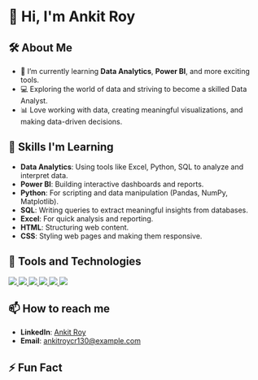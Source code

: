 # 👋 Hi, I'm Ankit Roy

## 🛠️ About Me
- 🌱 I’m currently learning **Data Analytics**, **Power BI**, and more exciting tools.
- 💻 Exploring the world of data and striving to become a skilled Data Analyst.
- 📊 Love working with data, creating meaningful visualizations, and making data-driven decisions.

## 🚀 Skills I'm Learning
- **Data Analytics**: Using tools like Excel, Python, SQL to analyze and interpret data.
- **Power BI**: Building interactive dashboards and reports.
- **Python**: For scripting and data manipulation (Pandas, NumPy, Matplotlib).
- **SQL**: Writing queries to extract meaningful insights from databases.
- **Excel**: For quick analysis and reporting.
- **HTML**: Structuring web content.
- **CSS**: Styling web pages and making them responsive.

## 🔧 Tools and Technologies
<p align="left">
  <a href="https://www.python.org/" target="_blank"> <img src="https://img.icons8.com/color/48/000000/python--v1.png"/> </a>
  <a href="https://powerbi.microsoft.com/" target="_blank"> <img src="https://img.icons8.com/color/48/000000/power-bi.png"/> </a>
  <a href="https://www.microsoft.com/en-us/microsoft-365/excel" target="_blank"> <img src="https://img.icons8.com/color/48/000000/microsoft-excel-2019.png"/> </a>
  <a href="https://www.mysql.com/" target="_blank"> <img src="https://img.icons8.com/color/48/000000/mysql-logo.png"/> </a>
  <a href="https://developer.mozilla.org/en-US/docs/Web/HTML" target="_blank"> <img src="https://img.icons8.com/color/48/000000/html-5--v1.png"/> </a>
  <a href="https://developer.mozilla.org/en-US/docs/Web/CSS" target="_blank"> <img src="https://img.icons8.com/color/48/000000/css3.png"/> </a>
</p>

## 📫 How to reach me
- **LinkedIn**: [Ankit Roy](https://www.linkedin.com/in/ankit-roy-809b17219)
- **Email**: ankitroycr130@example.com

## ⚡ Fun Fact
